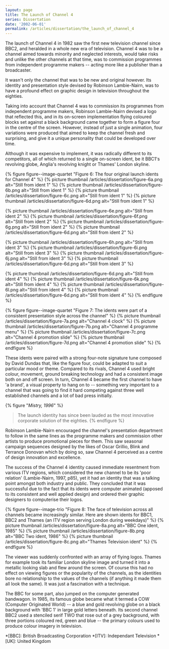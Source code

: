 ```yaml
---
layout: page
title: The Launch of Channel 4
series: Dissertation
date: '2002-06-01'
permalink: /articles/dissertation/the_launch_of_channel_4
---
```

The launch of Channel 4 in 1982 saw the first new television channel since BBC2, and heralded in a whole new era of television. Channel 4 was to be a channel aimed towards minority and neglected interests, would take risks and unlike the other channels at that time, was to commission programmes from independent programme makers -- acting more like a publisher than a broadcaster.

It wasn't only the channel that was to be new and original however. Its identity and presentation style devised by Robinson Lambie-Nairn, was to have a profound effect on graphic design in television throughout the eighties.

Taking into account that Channel 4 was to commission its programmes from independent programme makers, Robinson Lambie-Nairn devised a logo that reflected this, and in its on-screen implementation flying coloured blocks set against a black background came together to form a figure four in the centre of the screen. However, instead of just a single animation, four variations were produced that aimed to keep the channel fresh and surprising, and give it a unique personality that could be developed over time.

Although it was expensive to implement, it was radically different to its competitors, all of which returned to a single on-screen ident, be it BBC1's revolving globe, Anglia's revolving knight or Thames' London skyline.

{% figure figure--image-quartet "Figure 6: The four original launch idents for Channel 4" %}
{% picture thumbnail /articles/dissertation/figure-6a.png alt="Still from ident 1" %}
{% picture thumbnail /articles/dissertation/figure-6b.png alt="Still from ident 1" %}
{% picture thumbnail /articles/dissertation/figure-6c.png alt="Still from ident 1" %}
{% picture thumbnail /articles/dissertation/figure-6d.png alt="Still from ident 1" %}

{% picture thumbnail /articles/dissertation/figure-6e.png alt="Still from ident 2" %}
{% picture thumbnail /articles/dissertation/figure-6f.png alt="Still from ident 2" %}
{% picture thumbnail /articles/dissertation/figure-6g.png alt="Still from ident 2" %}
{% picture thumbnail /articles/dissertation/figure-6d.png alt="Still from ident 2" %}

{% picture thumbnail /articles/dissertation/figure-6h.png alt="Still from ident 3" %}
{% picture thumbnail /articles/dissertation/figure-6i.png alt="Still from ident 3" %}
{% picture thumbnail /articles/dissertation/figure-6j.png alt="Still from ident 3" %}
{% picture thumbnail /articles/dissertation/figure-6d.png alt="Still from ident 3" %}

{% picture thumbnail /articles/dissertation/figure-6d.png alt="Still from ident 4" %}
{% picture thumbnail /articles/dissertation/figure-6k.png alt="Still from ident 4" %}
{% picture thumbnail /articles/dissertation/figure-6l.png alt="Still from ident 4" %}
{% picture thumbnail /articles/dissertation/figure-6d.png alt="Still from ident 4" %}
{% endfigure %}

{% figure figure--image-quartet "Figure 7: The idents were part of a consistent presentation style across the channel" %}
{% picture thumbnail /articles/dissertation/figure-7a.png alt="Channel 4 clock" %}
{% picture thumbnail /articles/dissertation/figure-7b.png alt="Channel 4 programme menu" %}
{% picture thumbnail /articles/dissertation/figure-7c.png alt="Channel 4 promotion slide" %}
{% picture thumbnail /articles/dissertation/figure-7d.png alt="Channel 4 promotion slide" %}
{% endfigure %}

These idents were paired with a strong four-note signature tune composed by David Dundas that, like the figure four, could be adapted to suit a particular mood or theme. Compared to its rivals, Channel 4 used bright colour, movement, ground breaking technology and had a consistent image both on and off screen. In turn, Channel 4 became the first channel to have 'a brand', a visual property to hang on to -- something very important to a channel that was going to find it hard competing against three well established channels and a lot of bad press initially.

{% figure "<cite>Mistry, 1996</cite>" %}
> The launch identity has since been lauded as the most innovative corporate solution of the eighties.
{% endfigure %}

Robinson Lambie-Nairn encouraged the channel's presentation department to follow in the same lines as the programme makers and commission other artists to produce promotional pieces for them. This saw seasonal campaign sequences designed by the likes of Oscar Grillio, Blink and Terrance Donovan which by doing so, saw Channel 4 perceived as a centre of design innovation and excellence.

The success of the Channel 4 identity caused immediate resentment from various ITV regions, which considered the new channel to be its 'poor relation' (Lambie-Nairn, 1997, p85), yet it had an identity that was a talking point amongst both industry and public. They concluded that it was successful due to the fact that its idents were computer animated (apposed to its consistent and well applied design) and ordered their graphic designers to computerise their logos.

{% figure figure--image-trio "Figure 8: The face of television across all channels became increasingly similar. Here are shown idents for BBC1, BBC2 and Thames (an ITV region serving London during weekdays)" %}
{% picture thumbnail /articles/dissertation/figure-8a.png alt="BBC One ident, 1985" %}
{% picture thumbnail /articles/dissertation/figure-8b.png alt="BBC Two ident, 1986" %}
{% picture thumbnail /articles/dissertation/figure-8c.png alt="Thames Television ident" %}
{% endfigure %}

The viewer was suddenly confronted with an array of flying logos. Thames for example took its familiar London skyline image and turned it into a metallic looking slab and flew around the screen. Of course this had no effect on viewing figures or the popularity of the channels, as the identities bore no relationship to the values of the channels (if anything it made them all look the same). It was just a fascination with a technique.

The BBC for some part, also jumped on the computer generated bandwagon. In 1985, its famous globe became what it termed a COW (Computer Originated World) -- a blue and gold revolving globe on a black background with 'BBC 1' in large gold letters beneath. Its second channel BBC2 used a stenciled serif TWO that rose out of a grey background, with three portions coloured red, green and blue -- the primary colours used to produce colour imagery in television.

*[BBC]: British Broadcasting Corporation
*[ITV]: Independant Television
*[UK]: United Kingdom
